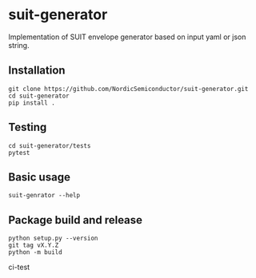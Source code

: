 # suit-generator

Implementation of SUIT envelope generator based on input yaml or json string.

## Installation
```
git clone https://github.com/NordicSemiconductor/suit-generator.git
cd suit-generator
pip install .
```

## Testing
```
cd suit-generator/tests
pytest
```

## Basic usage
```
suit-genrator --help
```

## Package build and release
```
python setup.py --version
git tag vX.Y.Z
python -m build
```

ci-test
